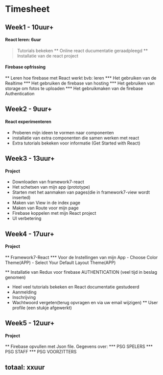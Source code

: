# Timesheet
## Week1 - 10uur+ 
#### React leren: 6uur
  > Tutorials bekeken
  ** Online react ducumentatie geraadpleegd
  ** Installatie van de react project
#### Firebase opfrissing
  ** Leren hoe firebase met React werkt bvb: leren
    *** Het gebruiken van de Realtime
    *** Het gebruiken de firebase van hosting 
    *** Het gebruiken van storage om fotos te uploaden
    *** Het gebruikmaken van de firebase Authentication


## Week2 - 9uur+
#### React experimenteren
- Proberen mijn ideen te vormen naar componenten
- installatie van extra componenten die samen werken met react 
- Extra tutorials bekeken voor informatie (Get Started with React)


## Week3 - 13uur+
#### Project 
- Downloaden van framework7-react 
- Het schetsen van mijn app (prototype)
- Starten met het aanmaken van pages(die in framework7-view wordt inserted)
- Maken van View in de index page
- Maken van Route voor mijn page 
- Firebase koppelen met mijn React project
- UI verbetering
 

## Week4 - 17uur+
#### Project
** Framework7-React 
  *** Voor de Instellingen van mijn App
    - Choose Color Theme(APP)
    - Select Your Default Layout Theme(APP)
    
** Installatie van Redux voor firebase AUTHENTICATION (veel tijd in beslag genomen)
  - Heel veel tutorials bekeken en React documentatie gestudeerd
  - Aanmelding
  - Inschrijving
  - Wachtwoord vergeten(terug opvragen en via uw email wijzigen)
** User profile (een stukje afgewerkt)

## Week5 - 12uur+
#### Project

** Firebase opvullen met Json file. Gegevens over:
  *** PSG SPELERS
  *** PSG STAFF
  *** PSG VOORZITTERS
  
  

## totaal: xxuur
